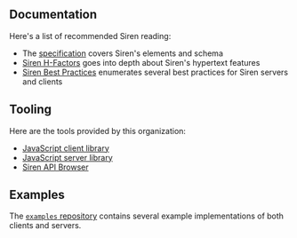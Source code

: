 ## Documentation

Here's a list of recommended Siren reading:

- The [specification](https://github.com/kevinswiber/siren) covers Siren's elements and schema
- [Siren H-Factors](https://dillonredding.github.io/2023/06/26/siren-h-factors.html) goes into depth about Siren's hypertext features
- [Siren Best Practices](https://siren-js.github.io/best-practices/) enumerates several best practices for Siren servers and clients

## Tooling

Here are the tools provided by this organization:

- [JavaScript client library](https://github.com/siren-js/client)
- [JavaScript server library](https://github.com/siren-js/server)
- [Siren API Browser](https://siren-js.github.io/api-browser)

## Examples

The [`examples` repository](https://github.com/siren-js/examples) contains several example implementations of both clients and servers.
